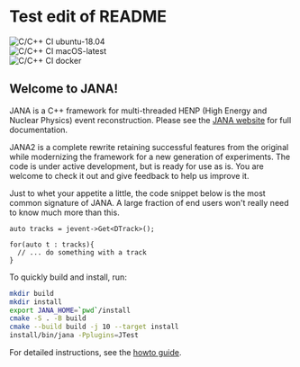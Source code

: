 # Test edit of README

![C/C++ CI ubuntu-18.04](https://github.com/JeffersonLab/JANA2/workflows/C/C++%20CI%20ubuntu-18.04/badge.svg)<br>
![C/C++ CI macOS-latest](https://github.com/JeffersonLab/JANA2/workflows/C/C++%20CI%20macOS-latest/badge.svg)<br>
![C/C++ CI docker](https://github.com/JeffersonLab/JANA2/workflows/C/C++%20CI%20docker/badge.svg)
## Welcome to JANA!

JANA is a C++ framework for multi-threaded HENP (High Energy and Nuclear Physics)  event reconstruction.
Please see the [JANA website](https://jeffersonlab.github.io/JANA2/) for full documentation.

JANA2 is a complete rewrite retaining successful features from the original while modernizing the framework for a new generation of experiments. The code is under active development, but is ready for use as is. You are welcome to 
check it out and give feedback to help us improve it.

Just to whet your appetite a little, the code snippet below is the most common signature of JANA. A large fraction of end users won't really need to know much more than this.

```
auto tracks = jevent->Get<DTrack>();

for(auto t : tracks){
  // ... do something with a track
}
```

To quickly build and install, run:
```bash
mkdir build
mkdir install
export JANA_HOME=`pwd`/install
cmake -S . -B build
cmake --build build -j 10 --target install
install/bin/jana -Pplugins=JTest
```

For detailed instructions, see the [howto guide](https://jeffersonlab.github.io/JANA2/Installation.html).
